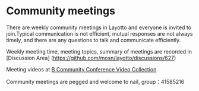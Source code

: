 # Community meetings

There are weekly community meetings in Layotto and everyone is invited to join.Typical communication is not efficient, mutual responses are not always timely, and there are any questions to talk and communicate efficiently.

Weekly meeting time, meeting topics, summary of meetings are recorded in [Discussion Area] (https://github.com/mosn/layotto/discussions/627)

Meeting videos at [B Community Conference Video Collection](https://space.bilibili.com/228717294/channel/seriesdetail?sid=2222011)

Community meetings are pegged and welcome to nail, group：41585216
